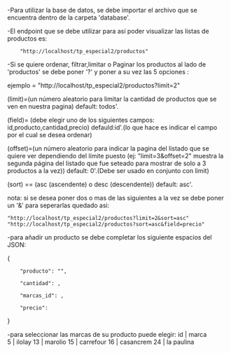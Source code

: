 -Para utilizar la base de datos, se debe importar el archivo que se encuentra dentro de la carpeta 'database'.

-El endpoint que se debe utilizar para así poder visualizar las listas de productos es:
 
        "http://localhost/tp_especial2/productos"

-Si se quiere ordenar, filtrar,limitar o Paginar 
los  productos al lado de 'productos' se debe poner '?' y poner a su vez las 5 opciones :

ejemplo = "http://localhost/tp_especial2/productos?limit=2"

(limit)=(un número aleatorio para limitar la cantidad de productos que se ven en nuestra pagina) default: todos'.

(field)= (debe elegir uno de los siguientes campos: id,producto,cantidad,precio) defauld:id'.(lo que hace es indicar el campo por el cual se desea ordenar)

(offset)=(un número aleatorio para indicar la pagina del listado que se quiere ver dependiendo del límite puesto (ej: "limit=3&offset=2" muestra la segunda página del listado que fue seteado para mostrar de solo a 3 productos a la vez)) default: 0'.(Debe ser usado en conjunto con limit)

(sort) == (asc (ascendente) o desc (descendente)) default: asc'.


nota: si se desea poner dos o mas de las siguientes a la vez se debe 
poner un '&' para seperarlas quedado asi:

    "http://localhost/tp_especial2/productos?limit=2&sort=asc"
    "http://localhost/tp_especial2/productos?sort=asc&field=precio"

-para añadir un producto se debe completar los siguiente espacios del JSON:

{

        "producto": "",

        "cantidad": ,

        "marcas_id": ,

        "precio": 
       
}


-para seleccionar las marcas de su producto puede elegir:
    id |  marca    
    5  | ilolay
    13 | marolio
    15 | carrefour
    16 | casancrem
    24 | la paulina